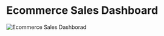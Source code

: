 # Ecommerce Sales Dashboard

![Ecommerce Sales Dashborad](https://github.com/shahbazalam12/Ecommerce_sales_Power_bi_dashboard/assets/141861733/9acd8ad3-eb5e-43fb-99eb-f8feb40a497d)

